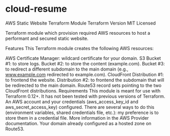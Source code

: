 # cloud-resume
AWS Static Website Terraform Module
Terraform Version MIT Licensed

Terraform module which provision required AWS resources to host a performant and secured static website.

Features
This Terraform module creates the following AWS resources:

AWS Certificate Manager: wildcard certificate for your domain.
S3
Bucket #1: to store logs.
Bucket #2: to store the content (example.com).
Bucket #3: to redirect a different subdomain to the main domain (e.g., www.example.com redirected to example.com).
CloudFront
Distribution #1: to frontend the website.
Distribution #2: to frontend the subdomain that will be redirected to the main domain.
Route53 record sets pointing to the two CloudFront distributions.
Requirements
This module is meant for use with Terraform 0.12+. It has not been tested with previous versions of Terraform.
An AWS account and your credentials (aws_access_key_id and aws_secret_access_key) configured. There are several ways to do this (environment variables, shared credentials file, etc.): my preference is to store them in a credential file. More information in the AWS Provider documentation.
Your domain already configured as a hosted zone on Route53.
